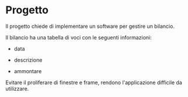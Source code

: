 # Progetto

Il progetto chiede di implementare un software per gestire un bilancio.

Il bilancio ha una tabella di voci con le seguenti informazioni:

- data

- descrizione

- ammontare

Evitare il proliferare di finestre e frame, rendono l'applicazione difficile da utilizzare.

